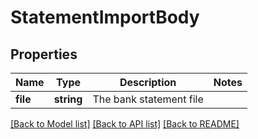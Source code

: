 # StatementImportBody

## Properties
Name | Type | Description | Notes
------------ | ------------- | ------------- | -------------
**file** | **string** | The bank statement file | 

[[Back to Model list]](../../README.md#documentation-for-models) [[Back to API list]](../../README.md#documentation-for-api-endpoints) [[Back to README]](../../README.md)

